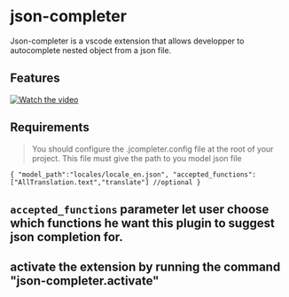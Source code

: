 # json-completer

Json-completer is a vscode extension that allows developper to autocomplete nested object from a json file.

## Features

[![Watch the video](https://img.youtube.com/vi/1-2_dN9wtNY/maxresdefault.jpg)](https://youtu.be/1-2_dN9wtNY)

## Requirements

> You should configure the .jcompleter.config file at the root of your project. This file must give the path to you model json file

`{ "model_path":"locales/locale_en.json", "accepted_functions":["AllTranslation.text","translate"] //optional }`

## `accepted_functions` parameter let user choose which functions he want this plugin to suggest json completion for.

## activate the extension by running the command "json-completer.activate"
